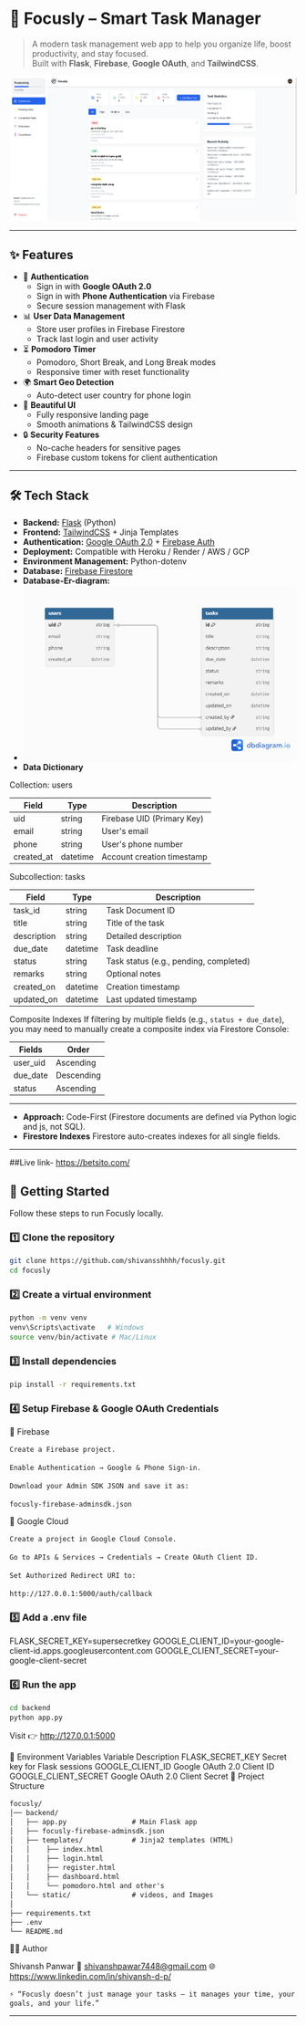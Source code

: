 # 🌟 Focusly – Smart Task Manager

> A modern task management web app to help you organize life, boost productivity, and stay focused.  
> Built with **Flask**, **Firebase**, **Google OAuth**, and **TailwindCSS**.

![Dashboard Screenshot](backend/static/images/og.png)

---

## ✨ Features

- 🔑 **Authentication**
  - Sign in with **Google OAuth 2.0**
  - Sign in with **Phone Authentication** via Firebase
  - Secure session management with Flask
- 📊 **User Data Management**
  - Store user profiles in Firebase Firestore
  - Track last login and user activity
- ⏳ **Pomodoro Timer**
  - Pomodoro, Short Break, and Long Break modes
  - Responsive timer with reset functionality
- 🌍 **Smart Geo Detection**
  - Auto-detect user country for phone login
- 🎨 **Beautiful UI**
  - Fully responsive landing page
  - Smooth animations & TailwindCSS design
- 🔒 **Security Features**
  - No-cache headers for sensitive pages
  - Firebase custom tokens for client authentication

---

## 🛠 Tech Stack

- **Backend:** [Flask](https://flask.palletsprojects.com/) (Python)
- **Frontend:** [TailwindCSS](https://tailwindcss.com/) + Jinja Templates
- **Authentication:** [Google OAuth 2.0](https://developers.google.com/identity/protocols/oauth2) + [Firebase Auth](https://firebase.google.com/docs/auth)
- **Deployment:** Compatible with Heroku / Render / AWS / GCP
- **Environment Management:** Python-dotenv
- **Database:** [Firebase Firestore](https://firebase.google.com/docs/firestore)
- **Database-Er-diagram:**
- ![ER Diagram](database-er-diagram.png)
- **Data Dictionary**

Collection: users

| Field        | Type     | Description                       |
|--------------|----------|-----------------------------------|
| uid          | string   | Firebase UID (Primary Key)        |
| email        | string   | User's email                      |
| phone        | string   | User's phone number               |
| created_at   | datetime | Account creation timestamp        |


Subcollection: tasks

| Field         | Type     | Description                                 |
|---------------|----------|---------------------------------------------|
| task_id       | string   | Task Document ID                            |
| title         | string   | Title of the task                           |
| description   | string   | Detailed description                        |
| due_date      | datetime | Task deadline                               |
| status        | string   | Task status (e.g., pending, completed)      |
| remarks       | string   | Optional notes                              |
| created_on    | datetime | Creation timestamp                          |
| updated_on    | datetime | Last updated timestamp                      |

Composite Indexes
If filtering by multiple fields (e.g., `status + due_date`), you may need to manually create a composite index via Firestore Console:

| Fields            | Order     |
|-------------------|-----------|
| user_uid          | Ascending |
| due_date          | Descending |
| status            | Ascending |

---

- **Approach:** Code-First (Firestore documents are defined via Python logic and js, not SQL).
- **Firestore Indexes** Firestore auto-creates indexes for all single fields.
---
##Live link- https://betsito.com/
## 🚀 Getting Started

Follow these steps to run Focusly locally.

### 1️⃣ Clone the repository
```bash
git clone https://github.com/shivansshhhh/focusly.git
cd focusly
```
### 2️⃣ Create a virtual environment
```bash
python -m venv venv
venv\Scripts\activate   # Windows
source venv/bin/activate # Mac/Linux
```
### 3️⃣ Install dependencies
```bash
pip install -r requirements.txt
```
### 4️⃣ Setup Firebase & Google OAuth Credentials
🔹 Firebase

    Create a Firebase project.

    Enable Authentication → Google & Phone Sign-in.

    Download your Admin SDK JSON and save it as:

    focusly-firebase-adminsdk.json

🔹 Google Cloud

    Create a project in Google Cloud Console.

    Go to APIs & Services → Credentials → Create OAuth Client ID.

    Set Authorized Redirect URI to:

    http://127.0.0.1:5000/auth/callback

### 5️⃣ Add a .env file

FLASK_SECRET_KEY=supersecretkey
GOOGLE_CLIENT_ID=your-google-client-id.apps.googleusercontent.com
GOOGLE_CLIENT_SECRET=your-google-client-secret

### 6️⃣ Run the app
```bash
cd backend
python app.py
```
Visit 👉 http://127.0.0.1:5000

🔑 Environment Variables
Variable	Description
FLASK_SECRET_KEY	Secret key for Flask sessions
GOOGLE_CLIENT_ID	Google OAuth 2.0 Client ID
GOOGLE_CLIENT_SECRET	Google OAuth 2.0 Client Secret
📂 Project Structure
```
focusly/
│── backend/
│   ├── app.py                # Main Flask app
│   ├── focusly-firebase-adminsdk.json
│   ├── templates/            # Jinja2 templates (HTML)
│   │    ├── index.html
│   │    ├── login.html
│   │    ├── register.html
│   │    ├── dashboard.html
│   │    └── pomodoro.html and other's
│   └── static/               # videos, and Images
│
├── requirements.txt
├── .env
└── README.md
```

👨‍💻 Author

Shivansh Panwar
📧 shivanshpawar7448@gmail.com
🌐 https://www.linkedin.com/in/shivansh-d-p/


    ⚡ “Focusly doesn’t just manage your tasks — it manages your time, your goals, and your life.”


---
